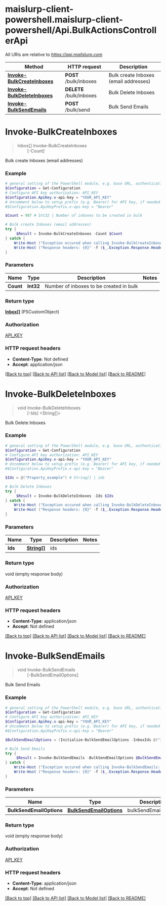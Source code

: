 # maislurp-client-powershell.maislurp-client-powershell/Api.BulkActionsControllerApi

All URIs are relative to *https://api.mailslurp.com*

Method | HTTP request | Description
------------- | ------------- | -------------
[**Invoke-BulkCreateInboxes**](BulkActionsControllerApi#Invoke-BulkCreateInboxes) | **POST** /bulk/inboxes | Bulk create Inboxes (email addresses)
[**Invoke-BulkDeleteInboxes**](BulkActionsControllerApi#Invoke-BulkDeleteInboxes) | **DELETE** /bulk/inboxes | Bulk Delete Inboxes
[**Invoke-BulkSendEmails**](BulkActionsControllerApi#Invoke-BulkSendEmails) | **POST** /bulk/send | Bulk Send Emails


<a name="Invoke-BulkCreateInboxes"></a>
# **Invoke-BulkCreateInboxes**
> Inbox[] Invoke-BulkCreateInboxes<br>
> &nbsp;&nbsp;&nbsp;&nbsp;&nbsp;&nbsp;&nbsp;&nbsp;[-Count] <Int32><br>

Bulk create Inboxes (email addresses)

### Example
```powershell
# general setting of the PowerShell module, e.g. base URL, authentication, etc
$Configuration = Get-Configuration
# Configure API key authorization: API_KEY
$Configuration.ApiKey.x-api-key = "YOUR_API_KEY"
# Uncomment below to setup prefix (e.g. Bearer) for API key, if needed
#$Configuration.ApiKeyPrefix.x-api-key = "Bearer"

$Count = 987 # Int32 | Number of inboxes to be created in bulk

# Bulk create Inboxes (email addresses)
try {
     $Result = Invoke-BulkCreateInboxes -Count $Count
} catch {
    Write-Host ("Exception occured when calling Invoke-BulkCreateInboxes: {0}" -f ($_.ErrorDetails | ConvertFrom-Json))
    Write-Host ("Response headers: {0}" -f ($_.Exception.Response.Headers | ConvertTo-Json))
}
```

### Parameters

Name | Type | Description  | Notes
------------- | ------------- | ------------- | -------------
 **Count** | **Int32**| Number of inboxes to be created in bulk | 

### Return type

[**Inbox[]**](Inbox) (PSCustomObject)

### Authorization

[API_KEY](../README#API_KEY)

### HTTP request headers

 - **Content-Type**: Not defined
 - **Accept**: application/json

[[Back to top]](#) [[Back to API list]](../README#documentation-for-api-endpoints) [[Back to Model list]](../README#documentation-for-models) [[Back to README]](../README)

<a name="Invoke-BulkDeleteInboxes"></a>
# **Invoke-BulkDeleteInboxes**
> void Invoke-BulkDeleteInboxes<br>
> &nbsp;&nbsp;&nbsp;&nbsp;&nbsp;&nbsp;&nbsp;&nbsp;[-Ids] <String[]><br>

Bulk Delete Inboxes

### Example
```powershell
# general setting of the PowerShell module, e.g. base URL, authentication, etc
$Configuration = Get-Configuration
# Configure API key authorization: API_KEY
$Configuration.ApiKey.x-api-key = "YOUR_API_KEY"
# Uncomment below to setup prefix (e.g. Bearer) for API key, if needed
#$Configuration.ApiKeyPrefix.x-api-key = "Bearer"

$Ids = @("Property_example") # String[] | ids

# Bulk Delete Inboxes
try {
     $Result = Invoke-BulkDeleteInboxes -Ids $Ids
} catch {
    Write-Host ("Exception occured when calling Invoke-BulkDeleteInboxes: {0}" -f ($_.ErrorDetails | ConvertFrom-Json))
    Write-Host ("Response headers: {0}" -f ($_.Exception.Response.Headers | ConvertTo-Json))
}
```

### Parameters

Name | Type | Description  | Notes
------------- | ------------- | ------------- | -------------
 **Ids** | [**String[]**](String)| ids | 

### Return type

void (empty response body)

### Authorization

[API_KEY](../README#API_KEY)

### HTTP request headers

 - **Content-Type**: application/json
 - **Accept**: Not defined

[[Back to top]](#) [[Back to API list]](../README#documentation-for-api-endpoints) [[Back to Model list]](../README#documentation-for-models) [[Back to README]](../README)

<a name="Invoke-BulkSendEmails"></a>
# **Invoke-BulkSendEmails**
> void Invoke-BulkSendEmails<br>
> &nbsp;&nbsp;&nbsp;&nbsp;&nbsp;&nbsp;&nbsp;&nbsp;[-BulkSendEmailOptions] <PSCustomObject><br>

Bulk Send Emails

### Example
```powershell
# general setting of the PowerShell module, e.g. base URL, authentication, etc
$Configuration = Get-Configuration
# Configure API key authorization: API_KEY
$Configuration.ApiKey.x-api-key = "YOUR_API_KEY"
# Uncomment below to setup prefix (e.g. Bearer) for API key, if needed
#$Configuration.ApiKeyPrefix.x-api-key = "Bearer"

$BulkSendEmailOptions = (Initialize-BulkSendEmailOptions -InboxIds @("InboxIds_example") -SendEmailOptions (Initialize-SendEmailOptions -Attachments @("Attachments_example") -Bcc @("Bcc_example") -Body "Body_example" -Cc @("Cc_example") -Charset "Charset_example" -VarFrom "VarFrom_example" -Html $false -IsHTML $false -ReplyTo "ReplyTo_example" -SendStrategy "SINGLE_MESSAGE" -Subject "Subject_example" -Template "Template_example" -TemplateVariables "TODO" -To @("To_example") -ToContacts @("ToContacts_example") -ToGroup "ToGroup_example" -UseInboxName $false)) # BulkSendEmailOptions | bulkSendEmailOptions

# Bulk Send Emails
try {
     $Result = Invoke-BulkSendEmails -BulkSendEmailOptions $BulkSendEmailOptions
} catch {
    Write-Host ("Exception occured when calling Invoke-BulkSendEmails: {0}" -f ($_.ErrorDetails | ConvertFrom-Json))
    Write-Host ("Response headers: {0}" -f ($_.Exception.Response.Headers | ConvertTo-Json))
}
```

### Parameters

Name | Type | Description  | Notes
------------- | ------------- | ------------- | -------------
 **BulkSendEmailOptions** | [**BulkSendEmailOptions**](BulkSendEmailOptions)| bulkSendEmailOptions | 

### Return type

void (empty response body)

### Authorization

[API_KEY](../README#API_KEY)

### HTTP request headers

 - **Content-Type**: application/json
 - **Accept**: Not defined

[[Back to top]](#) [[Back to API list]](../README#documentation-for-api-endpoints) [[Back to Model list]](../README#documentation-for-models) [[Back to README]](../README)

